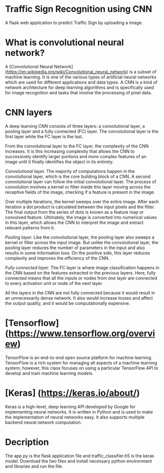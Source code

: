 # Traffic Sign Recognition using CNN
A flask web application to predict Traffic Sign by uploading a image.
# What is convolutional neural network?
A [Convolutional Neural Network] (https://en.wikipedia.org/wiki/Convolutional_neural_network) is a subset of machine learning. 
It is one of the various types of artificial neural networks which are used for different applications and data types. 
A CNN is a kind of network architecture for deep learning algorithms and is specifically used for image recognition and tasks that involve the processing of pixel data.

# CNN layers
A deep learning CNN consists of three layers: a convolutional layer, a pooling layer and a fully connected (FC) layer. The convolutional layer is the first layer while the FC layer is the last.

From the convolutional layer to the FC layer, the complexity of the CNN increases. It is this increasing complexity that allows the CNN to successively identify larger portions and more complex features of an image until it finally identifies the object in its entirety.

*Convolutional layer.* 
The majority of computations happen in the convolutional layer, which is the core building block of a CNN. A second convolutional layer can follow the initial convolutional layer. The process of convolution involves a kernel or filter inside this layer moving across the receptive fields of the image, checking if a feature is present in the image.

Over multiple iterations, the kernel sweeps over the entire image. After each iteration a dot product is calculated between the input pixels and the filter. The final output from the series of dots is known as a feature map or convolved feature. Ultimately, the image is converted into numerical values in this layer, which allows the CNN to interpret the image and extract relevant patterns from it.

*Pooling layer.* 
Like the convolutional layer, the pooling layer also sweeps a kernel or filter across the input image. But unlike the convolutional layer, the pooling layer reduces the number of parameters in the input and also results in some information loss. On the positive side, this layer reduces complexity and improves the efficiency of the CNN.

*Fully connected layer.*
The FC layer is where image classification happens in the CNN based on the features extracted in the previous layers. Here, fully connected means that all the inputs or nodes from one layer are connected to every activation unit or node of the next layer.

All the layers in the CNN are not fully connected because it would result in an unnecessarily dense network. It also would increase losses and affect the output quality, and it would be computationally expensive.

# [Tensorflow] (https://www.tensorflow.org/overview)
TensorFlow is an end-to-end open source platform for machine learning. TensorFlow is a rich system for managing all aspects of a machine learning system; however, this class focuses on using a particular TensorFlow API to develop and train machine learning models.

# [Keras] (https://keras.io/about/)
Keras is a high-level, deep learning API developed by Google for implementing neural networks. It is written in Python and is used to make the implementation of neural networks easy. It also supports multiple backend neural network computation.  

# Decription
The app.py is the flask application file and traffic_classifier.h5 is the keras model.
Download the two files and install necessary python environment and libraries and run the file.
